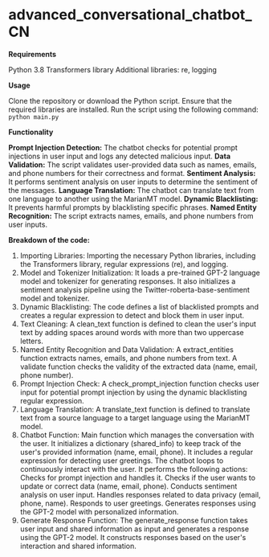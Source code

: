 # advanced_conversational_chatbot_CN

**Requirements**

Python 3.8
Transformers library
Additional libraries: re, logging

**Usage**

Clone the repository or download the Python script.
Ensure that the required libraries are installed.
Run the script using the following command:
`python main.py`

**Functionality**

**Prompt Injection Detection:** The chatbot checks for potential prompt injections in user input and logs any detected malicious input.
**Data Validation:** The script validates user-provided data such as names, emails, and phone numbers for their correctness and format.
**Sentiment Analysis:** It performs sentiment analysis on user inputs to determine the sentiment of the messages.
**Language Translation:** The chatbot can translate text from one language to another using the MarianMT model.
**Dynamic Blacklisting:** It prevents harmful prompts by blacklisting specific phrases.
**Named Entity Recognition:** The script extracts names, emails, and phone numbers from user inputs.

**Breakdown of the code:**

1. Importing Libraries: Importing the necessary Python libraries, including the Transformers library, regular expressions (re), and logging.
2. Model and Tokenizer Initialization: 
    It loads a pre-trained GPT-2 language model and tokenizer for generating responses.
    It also initializes a sentiment analysis pipeline using the Twitter-roberta-base-sentiment model and tokenizer.
3. Dynamic Blacklisting:
    The code defines a list of blacklisted prompts and creates a regular expression to detect and block them in user input.
4. Text Cleaning:
    A clean_text function is defined to clean the user's input text by adding spaces around words with more than two uppercase letters.
5. Named Entity Recognition and Data Validation:
    A extract_entities function extracts names, emails, and phone numbers from text.
    A validate function checks the validity of the extracted data (name, email, phone number).
6. Prompt Injection Check:
    A check_prompt_injection function checks user input for potential prompt injection by using the dynamic blacklisting regular expression.
7. Language Translation:
    A translate_text function is defined to translate text from a source language to a target language using the MarianMT model.
8. Chatbot Function:
    Main function which manages the conversation with the user.
    It initializes a dictionary (shared_info) to keep track of the user's provided information (name, email, phone).
    It includes a regular expression for detecting user greetings.
    The chatbot loops to continuously interact with the user.
    It performs the following actions:
    Checks for prompt injection and handles it.
    Checks if the user wants to update or correct data (name, email, phone).
    Conducts sentiment analysis on user input.
    Handles responses related to data privacy (email, phone, name).
    Responds to user greetings.
    Generates responses using the GPT-2 model with personalized information.
9. Generate Response Function:
    The generate_response function takes user input and shared information as input and generates a response using the GPT-2 model.
    It constructs responses based on the user's interaction and shared information.
